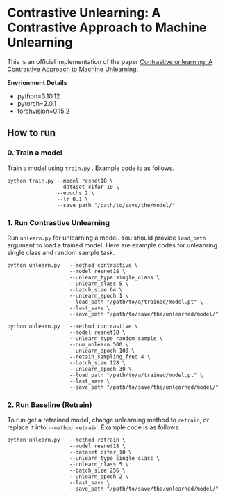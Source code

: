 # Contrastive Unlearning: A Contrastive Approach to Machine Unlearning

This is an official implementation of the paper [Contrastive unlearning: A Contrastive Approach to Machine Unlearning]().

**Envrionment Details**  
* python=3.10.12  
* pytorch=2.0.1  
* torchvision=0.15.2  

## How to run

### 0. Train a model

Train a model using ```train.py``` . Example code is as follows.
```
python train.py --model resnet18 \
                --dataset cifar_10 \
                --epochs 2 \
                --lr 0.1 \
                --save_path "/path/to/save/the/model/"

```

### 1. Run Contrastive Unlearning
Run ```unlearn.py``` for unlearning a model. You should provide ```load_path``` argument to load a trained model. Here are example codes for unleanring single class and random sample task.

```
python unlearn.py   --method contrastive \
                    --model resnet18 \
                    --unlearn_type single_class \
                    --unlearn_class 5 \
                    --batch_size 64 \
                    --unlearn_epoch 1 \
                    --load_path "/path/to/a/trained/model.pt" \
                    --last_save \
                    --save_path "/path/to/save/the/unlearned/model/"
```

```
python unlearn.py   --method contrastive \
                    --model resnet18 \
                    --unlearn_type random_sample \
                    --num_unlearn 500 \
                    --unlearn_epoch 100 \
                    --retain_sampling_freq 4 \
                    --batch_size 128 \
                    --unlearn_epoch 30 \
                    --load_path "/path/to/a/trained/model.pt" \
                    --last_save \
                    --save_path "/path/to/save/the/unlearned/model/"
```

### 2. Run Baseline (Retrain)
To run get a retrained model, change unlearning method to ```retrain```, or replace it into ```--method retrain```. Example code is as follows

```
python unlearn.py   --method retrain \
                    --model resnet18 \
                    --dataset cifar_10 \
                    --unlearn_type single_class \
                    --unlearn_class 5 \
                    --batch_size 256 \
                    --unlearn_epoch 2 \
                    --last_save \
                    --save_path "/path/to/save/the/unlearned/model/"
                    
```

